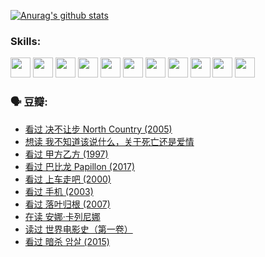 
[![Anurag's github stats](https://github-readme-stats.vercel.app/api?username=w940853815)](https://github.com/anuraghazra/github-readme-stats)

### Skills:

<code><img height="32" src="https://cdn.jsdelivr.net/npm/simple-icons@v5/icons/python.svg"></code>
<code><img height="32" src="https://cdn.jsdelivr.net/npm/simple-icons@v5/icons/javascript.svg"></code>
<code><img height="32" src="https://cdn.jsdelivr.net/npm/simple-icons@v5/icons/django.svg"></code>
<code><img height="32" src="https://cdn.jsdelivr.net/npm/simple-icons@v5/icons/flask.svg"></code>
<code><img height="32" src="https://cdn.jsdelivr.net/npm/simple-icons@v5/icons/vuetify.svg"></code>
<code><img height="32" src="https://cdn.jsdelivr.net/npm/simple-icons@v5/icons/git.svg"></code>
<code><img height="32" src="https://cdn.jsdelivr.net/npm/simple-icons@v5/icons/docker.svg"></code>
<code><img height="32" src="https://cdn.jsdelivr.net/npm/simple-icons@v5/icons/postgresql.svg"></code>
<code><img height="32" src="https://cdn.jsdelivr.net/npm/simple-icons@v5/icons/elasticsearch.svg"></code>
<code><img height="32" src="https://cdn.jsdelivr.net/npm/simple-icons@v5/icons/macos.svg"></code>
<code><img height="32" src="https://cdn.jsdelivr.net/npm/simple-icons@v5/icons/linux.svg"></code>

### 🗣 豆瓣:

<!-- DOUBAN-ACTIVITIES:START -->
- [看过 决不让步 North Country‎ (2005)](https://www.douban.com/people/136069238/status/3660051849/?_i=37468331)
- [想读 我不知道该说什么，关于死亡还是爱情](https://www.douban.com/people/136069238/status/3653363833/?_i=37468331)
- [看过 甲方乙方‎ (1997)](https://www.douban.com/people/136069238/status/3651577723/?_i=37468331)
- [看过 巴比龙 Papillon‎ (2017)](https://www.douban.com/people/136069238/status/3645198699/?_i=37468331)
- [看过 上车走吧‎ (2000)](https://www.douban.com/people/136069238/status/3637719305/?_i=37468331)
- [看过 手机‎ (2003)](https://www.douban.com/people/136069238/status/3637051304/?_i=37468331)
- [看过 落叶归根‎ (2007)](https://www.douban.com/people/136069238/status/3630316395/?_i=37468331)
- [在读 安娜·卡列尼娜](https://www.douban.com/people/136069238/status/3625420280/?_i=37468331)
- [读过 世界电影史（第一卷）](https://www.douban.com/people/136069238/status/3625419209/?_i=37468331)
- [看过 暗杀 암살‎ (2015)](https://www.douban.com/people/136069238/status/3621839871/?_i=37468331)
<!-- DOUBAN-ACTIVITIES:END -->
<!--
**w940853815/w940853815** is a ✨ _special_ ✨ repository because its `README.md` (this file) appears on your GitHub profile.

Here are some ideas to get you started:

- 🔭 I’m currently working on ...
- 🌱 I’m currently learning ...
- 👯 I’m looking to collaborate on ...
- 🤔 I’m looking for help with ...
- 💬 Ask me about ...
- 📫 How to reach me: ...
- 😄 Pronouns: ...
- ⚡ Fun fact: ...
-->
